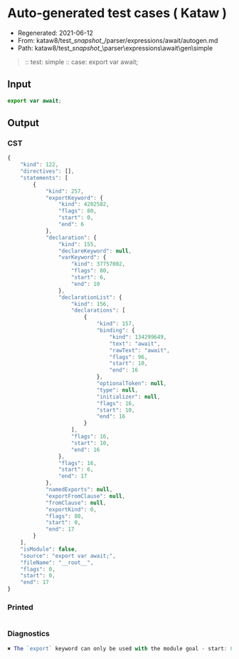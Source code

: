 # Auto-generated test cases ( Kataw )
- Regenerated: 2021-06-12
- From: kataw8/test\__snapshot__/parser/expressions/await/autogen.md
- Path: kataw8/test\__snapshot__\parser\expressions\await\gen\simple
> :: test: simple
> :: case: export var await;
## Input

`````js
export var await;
`````
## Output

### CST

```javascript
{
    "kind": 122,
    "directives": [],
    "statements": [
        {
            "kind": 257,
            "exportKeyword": {
                "kind": 4202582,
                "flags": 80,
                "start": 0,
                "end": 6
            },
            "declaration": {
                "kind": 155,
                "declareKeyword": null,
                "varKeyword": {
                    "kind": 37757002,
                    "flags": 80,
                    "start": 6,
                    "end": 10
                },
                "declarationList": {
                    "kind": 156,
                    "declarations": [
                        {
                            "kind": 157,
                            "binding": {
                                "kind": 134299649,
                                "text": "await",
                                "rawText": "await",
                                "flags": 96,
                                "start": 10,
                                "end": 16
                            },
                            "optionalToken": null,
                            "type": null,
                            "initializer": null,
                            "flags": 16,
                            "start": 10,
                            "end": 16
                        }
                    ],
                    "flags": 16,
                    "start": 10,
                    "end": 16
                },
                "flags": 16,
                "start": 6,
                "end": 17
            },
            "namedExports": null,
            "exportFromClause": null,
            "fromClause": null,
            "exportKind": 0,
            "flags": 80,
            "start": 0,
            "end": 17
        }
    ],
    "isModule": false,
    "source": "export var await;",
    "fileName": "__root__",
    "flags": 0,
    "start": 0,
    "end": 17
}
```

### Printed

```javascript

```

### Diagnostics

```javascript
✖ The `export` keyword can only be used with the module goal - start: 0, end: 6

```

